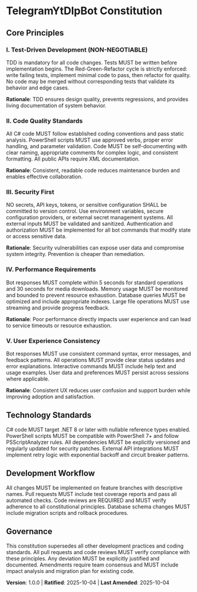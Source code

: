 <!--
Sync Impact Report:
- Version change: none → 1.0.0 (initial constitution)
- Added principles: Test-Driven Development, Code Quality Standards, Security First, Performance Requirements, User Experience Consistency
- Added sections: Technology Standards, Development Workflow
- Templates requiring updates:
  ✅ plan-template.md - Updated Constitution Check section with concrete principles, updated version reference to v1.0.0
  ✅ spec-template.md - Already aligned (testable requirements, security, performance considerations present)
  ✅ tasks-template.md - Already aligned (TDD workflow, security tasks, performance tests present)
  ✅ agent-file-template.md - Template structure supports constitutional requirements
- Command prompts reviewed:
  ✅ plan.prompt.md - References constitution.md correctly
  ✅ All other command prompts - No updates needed
- Follow-up TODOs: none
-->

# TelegramYtDlpBot Constitution

## Core Principles

### I. Test-Driven Development (NON-NEGOTIABLE)
TDD is mandatory for all code changes. Tests MUST be written before implementation begins. The Red-Green-Refactor cycle is strictly enforced: write failing tests, implement minimal code to pass, then refactor for quality. No code may be merged without corresponding tests that validate its behavior and edge cases.

**Rationale**: TDD ensures design quality, prevents regressions, and provides living documentation of system behavior.

### II. Code Quality Standards
All C# code MUST follow established coding conventions and pass static analysis. PowerShell scripts MUST use approved verbs, proper error handling, and parameter validation. Code MUST be self-documenting with clear naming, appropriate comments for complex logic, and consistent formatting. All public APIs require XML documentation.

**Rationale**: Consistent, readable code reduces maintenance burden and enables effective collaboration.

### III. Security First
NO secrets, API keys, tokens, or sensitive configuration SHALL be committed to version control. Use environment variables, secure configuration providers, or external secret management systems. All external inputs MUST be validated and sanitized. Authentication and authorization MUST be implemented for all bot commands that modify state or access sensitive data.

**Rationale**: Security vulnerabilities can expose user data and compromise system integrity. Prevention is cheaper than remediation.

### IV. Performance Requirements
Bot responses MUST complete within 5 seconds for standard operations and 30 seconds for media downloads. Memory usage MUST be monitored and bounded to prevent resource exhaustion. Database queries MUST be optimized and include appropriate indexes. Large file operations MUST use streaming and provide progress feedback.

**Rationale**: Poor performance directly impacts user experience and can lead to service timeouts or resource exhaustion.

### V. User Experience Consistency
Bot responses MUST use consistent command syntax, error messages, and feedback patterns. All operations MUST provide clear status updates and error explanations. Interactive commands MUST include help text and usage examples. User data and preferences MUST persist across sessions where applicable.

**Rationale**: Consistent UX reduces user confusion and support burden while improving adoption and satisfaction.

## Technology Standards

C# code MUST target .NET 8 or later with nullable reference types enabled. PowerShell scripts MUST be compatible with PowerShell 7+ and follow PSScriptAnalyzer rules. All dependencies MUST be explicitly versioned and regularly updated for security patches. External API integrations MUST implement retry logic with exponential backoff and circuit breaker patterns.

## Development Workflow

All changes MUST be implemented on feature branches with descriptive names. Pull requests MUST include test coverage reports and pass all automated checks. Code reviews are REQUIRED and MUST verify adherence to all constitutional principles. Database schema changes MUST include migration scripts and rollback procedures.

## Governance

This constitution supersedes all other development practices and coding standards. All pull requests and code reviews MUST verify compliance with these principles. Any deviation MUST be explicitly justified and documented. Amendments require team consensus and MUST include impact analysis and migration plan for existing code.

**Version**: 1.0.0 | **Ratified**: 2025-10-04 | **Last Amended**: 2025-10-04